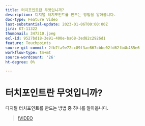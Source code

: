 ```yaml
---
title: 터치포인트란 무엇입니까?
description: 디지털 터치포인트를 만드는 방법을 알아봅니다.
doc-type: Feature Video
last-substantial-update: 2023-01-06T00:00:00Z
jira: KT-11322
thumbnail: 347210.jpeg
exl-id: 9527bd18-3e91-400e-ba68-3ed82c2926d1
feature: Touchpoints
source-git-commit: 2fb7fa9e72cc89f3ae867cbbc02fd62fb4b485e6
workflow-type: tm+mt
source-wordcount: '26'
ht-degree: 0%

---
```


# 터치포인트란 무엇입니까?

디지털 터치포인트를 만드는 방법 중 하나를 알아봅니다.

>[!VIDEO](https://video.tv.adobe.com/v/347210/?quality=12&learn=on)
